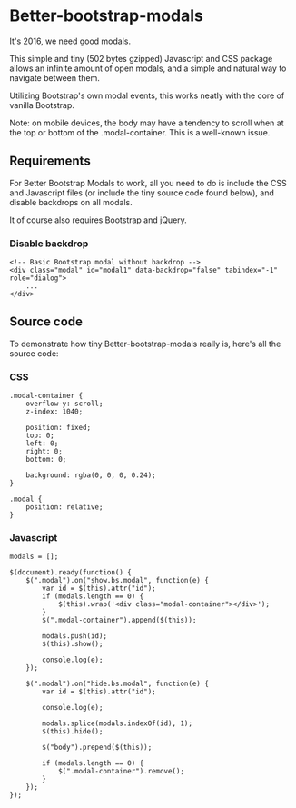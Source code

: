 # Better-bootstrap-modals
It's 2016, we need good modals.

This simple and tiny (502 bytes gzipped) Javascript and CSS package allows an infinite amount of open modals, and a simple and natural way to navigate between them.

Utilizing Bootstrap's own modal events, this works neatly with the core of vanilla Bootstrap.

Note: on mobile devices, the body may have a tendency to scroll when at the top or bottom of the .modal-container. This is a well-known issue.

## Requirements
For Better Bootstrap Modals to work, all you need to do is include the CSS and Javascript files (or include the tiny source code found below), and disable backdrops on all modals.

It of course also requires Bootstrap and jQuery.
### Disable backdrop
	<!-- Basic Bootstrap modal without backdrop -->
	<div class="modal" id="modal1" data-backdrop="false" tabindex="-1" role="dialog">
		...
	</div>

## Source code
To demonstrate how tiny Better-bootstrap-modals really is, here's all the source code:
### CSS
	.modal-container {
		overflow-y: scroll;
		z-index: 1040;

		position: fixed;
		top: 0;
		left: 0;
		right: 0;
		bottom: 0;

		background: rgba(0, 0, 0, 0.24);
	}

	.modal {
		position: relative;
	}
### Javascript
	modals = [];

	$(document).ready(function() {
		$(".modal").on("show.bs.modal", function(e) {
			var id = $(this).attr("id");
			if (modals.length == 0) {
				$(this).wrap('<div class="modal-container"></div>');
			}
			$(".modal-container").append($(this));

			modals.push(id);
			$(this).show();

			console.log(e);
		});

		$(".modal").on("hide.bs.modal", function(e) {
			var id = $(this).attr("id");

			console.log(e);

			modals.splice(modals.indexOf(id), 1);
			$(this).hide();

			$("body").prepend($(this));

			if (modals.length == 0) {
				$(".modal-container").remove();
			}
		});
	});
